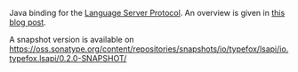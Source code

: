 Java binding for the [Language Server Protocol](https://github.com/Microsoft/language-server-protocol). An overview is given in [this blog post](http://typefox.io/the-language-server-protocol-in-java).

A snapshot version is available on 
https://oss.sonatype.org/content/repositories/snapshots/io/typefox/lsapi/io.typefox.lsapi/0.2.0-SNAPSHOT/
